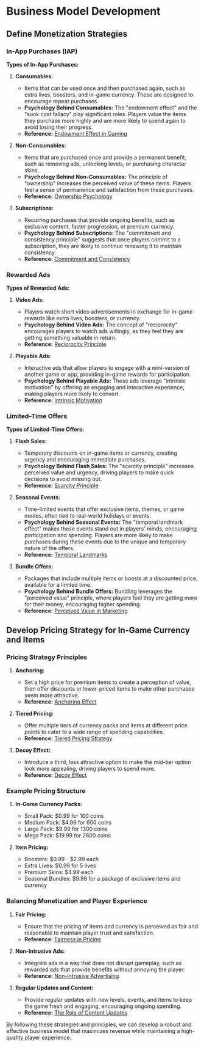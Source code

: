 # Business Model Development

## Define Monetization Strategies

### In-App Purchases (IAP)

**Types of In-App Purchases:**

1. **Consumables:**
   - Items that can be used once and then purchased again, such as extra lives, boosters, and in-game currency. These are designed to encourage repeat purchases.
   - **Psychology Behind Consumables:** The "endowment effect" and the "sunk cost fallacy" play significant roles. Players value the items they purchase more highly and are more likely to spend again to avoid losing their progress.
   - **Reference:** [Endowment Effect in Gaming](https://www.apa.org/monitor/2010/12/gaming)
   
2. **Non-Consumables:**
   - Items that are purchased once and provide a permanent benefit, such as removing ads, unlocking levels, or purchasing character skins.
   - **Psychology Behind Non-Consumables:** The principle of "ownership" increases the perceived value of these items. Players feel a sense of permanence and satisfaction from these purchases.
   - **Reference:** [Ownership Psychology](https://www.psychologytoday.com/us/articles/200402/ownership-why-we-value-things)

3. **Subscriptions:**
   - Recurring purchases that provide ongoing benefits, such as exclusive content, faster progression, or premium currency.
   - **Psychology Behind Subscriptions:** The "commitment and consistency principle" suggests that once players commit to a subscription, they are likely to continue renewing it to maintain consistency.
   - **Reference:** [Commitment and Consistency](https://www.influenceatwork.com/principles-of-persuasion/commitment-consistency/)

### Rewarded Ads

**Types of Rewarded Ads:**

1. **Video Ads:**
   - Players watch short video advertisements in exchange for in-game rewards like extra lives, boosters, or currency.
   - **Psychology Behind Video Ads:** The concept of "reciprocity" encourages players to watch ads willingly, as they feel they are getting something valuable in return.
   - **Reference:** [Reciprocity Principle](https://www.influenceatwork.com/principles-of-persuasion/reciprocity/)

2. **Playable Ads:**
   - Interactive ads that allow players to engage with a mini-version of another game or app, providing in-game rewards for participation.
   - **Psychology Behind Playable Ads:** These ads leverage "intrinsic motivation" by offering an engaging and interactive experience, making players more likely to convert.
   - **Reference:** [Intrinsic Motivation](https://www.apa.org/education/k12/intrinsic-motivation)

### Limited-Time Offers

**Types of Limited-Time Offers:**

1. **Flash Sales:**
   - Temporary discounts on in-game items or currency, creating urgency and encouraging immediate purchases.
   - **Psychology Behind Flash Sales:** The "scarcity principle" increases perceived value and urgency, driving players to make quick decisions to avoid missing out.
   - **Reference:** [Scarcity Principle](https://www.psychologytoday.com/us/basics/scarcity)

2. **Seasonal Events:**
   - Time-limited events that offer exclusive items, themes, or game modes, often tied to real-world holidays or events.
   - **Psychology Behind Seasonal Events:** The "temporal landmark effect" makes these events stand out in players' minds, encouraging participation and spending. Players are more likely to make purchases during these events due to the unique and temporary nature of the offers.
   - **Reference:** [Temporal Landmarks](https://www.sciencedirect.com/science/article/pii/S0022103114001121)

3. **Bundle Offers:**
   - Packages that include multiple items or boosts at a discounted price, available for a limited time.
   - **Psychology Behind Bundle Offers:** Bundling leverages the "perceived value" principle, where players feel they are getting more for their money, encouraging higher spending.
   - **Reference:** [Perceived Value in Marketing](https://www.forbes.com/sites/forbescommunicationscouncil/2018/06/25/the-importance-of-perceived-value-in-marketing/?sh=59b7f6b91934)

## Develop Pricing Strategy for In-Game Currency and Items

### Pricing Strategy Principles

1. **Anchoring:**
   - Set a high price for premium items to create a perception of value, then offer discounts or lower-priced items to make other purchases seem more attractive.
   - **Reference:** [Anchoring Effect](https://www.behavioraleconomics.com/resources/mini-encyclopedia-of-be/anchoring/)
   
2. **Tiered Pricing:**
   - Offer multiple tiers of currency packs and items at different price points to cater to a wide range of spending capabilities.
   - **Reference:** [Tiered Pricing Strategy](https://hbr.org/2010/05/how-to-stop-customers-from-fixating-on-price)

3. **Decoy Effect:**
   - Introduce a third, less attractive option to make the mid-tier option look more appealing, driving players to spend more.
   - **Reference:** [Decoy Effect](https://www.sciencedirect.com/science/article/pii/S0022103112001199)

### Example Pricing Structure

1. **In-Game Currency Packs:**
   - Small Pack: $0.99 for 100 coins
   - Medium Pack: $4.99 for 600 coins
   - Large Pack: $9.99 for 1300 coins
   - Mega Pack: $19.99 for 2800 coins

2. **Item Pricing:**
   - Boosters: $0.99 - $2.99 each
   - Extra Lives: $0.99 for 5 lives
   - Premium Skins: $4.99 each
   - Seasonal Bundles: $9.99 for a package of exclusive items and currency

### Balancing Monetization and Player Experience

1. **Fair Pricing:**
   - Ensure that the pricing of items and currency is perceived as fair and reasonable to maintain player trust and satisfaction.
   - **Reference:** [Fairness in Pricing](https://www.tandfonline.com/doi/abs/10.1080/0965254X.2017.1314868)

2. **Non-Intrusive Ads:**
   - Integrate ads in a way that does not disrupt gameplay, such as rewarded ads that provide benefits without annoying the player.
   - **Reference:** [Non-Intrusive Advertising](https://www.emerald.com/insight/content/doi/10.1108/JCM-06-2019-3286/full/html)

3. **Regular Updates and Content:**
   - Provide regular updates with new levels, events, and items to keep the game fresh and engaging, encouraging ongoing spending.
   - **Reference:** [The Role of Content Updates](https://www.gamasutra.com/view/feature/130852/the_role_of_content_updates_in_.php)

By following these strategies and principles, we can develop a robust and effective business model that maximizes revenue while maintaining a high-quality player experience.
